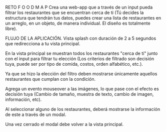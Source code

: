 RETO  F O O D M A P
Crea una web-app que a través de un input pueda filtrar los restaurantes que se encuentran cerca de ti (Tú decides la estructura que tendrán tus datos, puedes crear una lista de restaurantes en un arreglo, en un objeto, de manera individual. El diseño es totalmente libre).

FLUJO DE LA APLICACIÓN.
Vista splash con duración de 2 a 5 segundos que redirecciona a tu vista principal.

En la vista principal se muestran todos los restaurantes "cerca de ti" junto con el input para filtrar tu elección (Los criterios de filtrado son decisión tuya, puede ser por tipo de comida, costos, orden alfabético, etc.).

Ya que se hizo la elección del filtro deben mostrarse únicamente aquellos restaurantes que cumplan con la condición.

Agrega un evento mouseover a las imágenes, lo que pase con el efecto es decisión tuya (Cambio de tamaño, muestra de texto, cambio de imagen, información, etc).

Al seleccionar alguno de los restaurantes, deberá mostrarse la información de este a través de un modal.

Una vez cerrado el modal debe volver a la vista principal.
